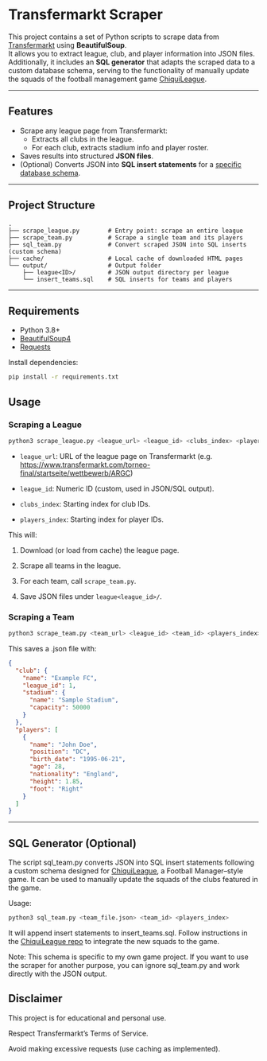 # Transfermarkt Scraper

This project contains a set of Python scripts to scrape data from [Transfermarkt](https://www.transfermarkt.com/) using **BeautifulSoup**.  
It allows you to extract league, club, and player information into JSON files.  
Additionally, it includes an **SQL generator** that adapts the scraped data to a custom database schema, serving to the functionality of manually update the squads of the football management game [ChiquiLeague](https://github.com/FranVesnaver/chiquileague).

---

## Features
- Scrape any league page from Transfermarkt:
  - Extracts all clubs in the league.
  - For each club, extracts stadium info and player roster.
- Saves results into structured **JSON files**.
- (Optional) Converts JSON into **SQL insert statements** for a [specific database schema](#sql-generator-optional).

---

## Project Structure
```
.
├── scrape_league.py        # Entry point: scrape an entire league
├── scrape_team.py          # Scrape a single team and its players
├── sql_team.py             # Convert scraped JSON into SQL inserts (custom schema)
├── cache/                  # Local cache of downloaded HTML pages
└── output/                 # Output folder
    ├── league<ID>/         # JSON output directory per league
    └── insert_teams.sql    # SQL inserts for teams and players
```

---

## Requirements
- Python 3.8+
- [BeautifulSoup4](https://www.crummy.com/software/BeautifulSoup/)
- [Requests](https://pypi.org/project/requests/)

Install dependencies:
```bash
pip install -r requirements.txt
```

## Usage
### Scraping a League
```bash
python3 scrape_league.py <league_url> <league_id> <clubs_index> <players_index>
```
- `league_url`: URL of the league page on Transfermarkt (e.g. https://www.transfermarkt.com/torneo-final/startseite/wettbewerb/ARGC)

- `league_id`: Numeric ID (custom, used in JSON/SQL output).

- `clubs_index`: Starting index for club IDs.

- `players_index`: Starting index for player IDs.

This will:

1. Download (or load from cache) the league page.

2. Scrape all teams in the league.

3. For each team, call `scrape_team.py`.

4. Save JSON files under `league<league_id>/`.

### Scraping a Team
```bash
python3 scrape_team.py <team_url> <league_id> <team_id> <players_index>
```
This saves a <TEAM>.json file with:

```json
{
  "club": {
    "name": "Example FC",
    "league_id": 1,
    "stadium": {
      "name": "Sample Stadium",
      "capacity": 50000
    }
  },
  "players": [
    {
      "name": "John Doe",
      "position": "DC",
      "birth_date": "1995-06-21",
      "age": 28,
      "nationality": "England",
      "height": 1.85,
      "foot": "Right"
    }
  ]
}
```
---
## SQL Generator (Optional)
The script sql_team.py converts JSON into SQL insert statements following a custom schema designed for [ChiquiLeague](https://github.com/FranVesnaver/chiquileague), a Football Manager–style game. It can be used to manually update the squads of the clubs featured in the game. 

Usage:

```bash
python3 sql_team.py <team_file.json> <team_id> <players_index>
```
It will append insert statements to insert_teams.sql.
Follow instructions in the [ChiquiLeague repo](https://github.com/FranVesnaver/chiquileague) to integrate the new squads to the game. 

Note: This schema is specific to my own game project.
If you want to use the scraper for another purpose, you can ignore sql_team.py and work directly with the JSON output.

## Disclaimer
This project is for educational and personal use.

Respect Transfermarkt’s Terms of Service.

Avoid making excessive requests (use caching as implemented).
